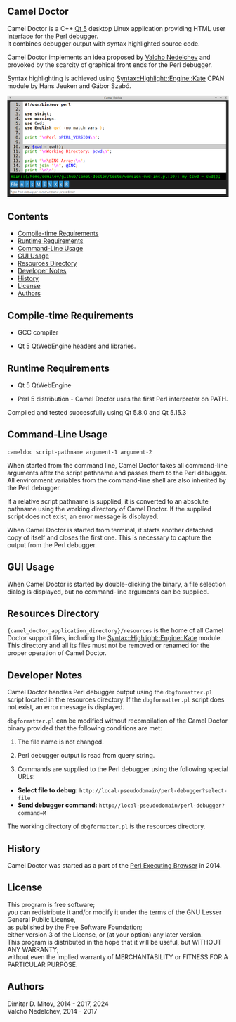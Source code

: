 Camel Doctor
--------------------------------------------------------------------------------

Camel Doctor is a C++ [Qt 5](https://www.qt.io/) desktop Linux application providing HTML user interface for [the Perl debugger](http://perldoc.perl.org/perldebug.html).  
It combines debugger output with syntax highlighted source code.  

Camel Doctor implements an idea proposed by [Valcho Nedelchev](https://github.com/valchonedelchev) and provoked by the scarcity of graphical front ends for the Perl debugger.  

Syntax highlighting is achieved using [Syntax::Highlight::Engine::Kate](https://metacpan.org/release/Syntax-Highlight-Engine-Kate) CPAN module by Hans Jeuken and Gábor Szabó.  

![Camel Doctor](https://github.com/ddmitov/camel-doctor/raw/master/screenshot.png "Camel Doctor Screenshot")

## Contents
* [Compile-time Requirements](#compile-time-requirements)
* [Runtime Requirements](#runtime-requirements)
* [Command-Line Usage](#command-line-usage)
* [GUI Usage](#gui-usage)
* [Resources Directory](#resources-directory)
* [Developer Notes](#developer-notes)
* [History](#history)
* [License](#license)
* [Authors](#authors)

## Compile-time Requirements

* GCC compiler

* Qt 5 QtWebEngine headers and libraries.

## Runtime Requirements

* Qt 5 QtWebEngine

* Perl 5 distribution - Camel Doctor uses the first Perl interpreter on PATH.  

Compiled and tested successfully using Qt 5.8.0 and Qt 5.15.3

## Command-Line Usage

``cameldoc script-pathname argument-1 argument-2``  

When started from the command line, Camel Doctor takes all command-line arguments after the script pathname and passes them to the Perl debugger. All environment variables from the command-line shell are also inherited by the Perl debugger.  

If a relative script pathname is supplied, it is converted to an absolute pathname using the working directory of Camel Doctor. If the supplied script does not exist, an error message is displayed.  

When Camel Doctor is started from terminal, it starts another detached copy of itself and closes the first one. This is necessary to capture the output from the Perl debugger.

## GUI Usage

When Camel Doctor is started by double-clicking the binary, a file selection dialog is displayed, but no command-line arguments can be supplied.

## Resources Directory

``{camel_doctor_application_directory}/resources`` is the home of all Camel Doctor support files, including the [Syntax::Highlight::Engine::Kate](https://metacpan.org/release/Syntax-Highlight-Engine-Kate) module. This directory and all its files must not be removed or renamed for the proper operation of Camel Doctor.


## Developer Notes

Camel Doctor handles Perl debugger output using the ``dbgformatter.pl`` script located in the resources directory. If the ``dbgformatter.pl`` script does not exist, an error message is displayed.  

``dbgformatter.pl`` can be modified without recompilation of the Camel Doctor binary provided that the following conditions are met:

1. The file name is not changed.

2. Perl debugger output is read from query string.

3. Commands are supplied to the Perl debugger using the following special URLs:
  * **Select file to debug:** ``http://local-pseudodomain/perl-debugger?select-file``
  * **Send debugger command:** ``http://local-pseudodomain/perl-debugger?command=M``

The working directory of ``dbgformatter.pl`` is the resources directory.

## History

Camel Doctor was started as a part of the [Perl Executing Browser](https://www.github.com/ddmitov/perl-executing-browser) in 2014.  

## License

This program is free software;  
you can redistribute it and/or modify it under the terms of the GNU Lesser General Public License,  
as published by the Free Software Foundation;  
either version 3 of the License, or (at your option) any later version.  
This program is distributed in the hope that it will be useful, but WITHOUT ANY WARRANTY;  
without even the implied warranty of MERCHANTABILITY or FITNESS FOR A PARTICULAR PURPOSE.

## Authors

Dimitar D. Mitov, 2014 - 2017, 2024  
Valcho Nedelchev, 2014 - 2017  
